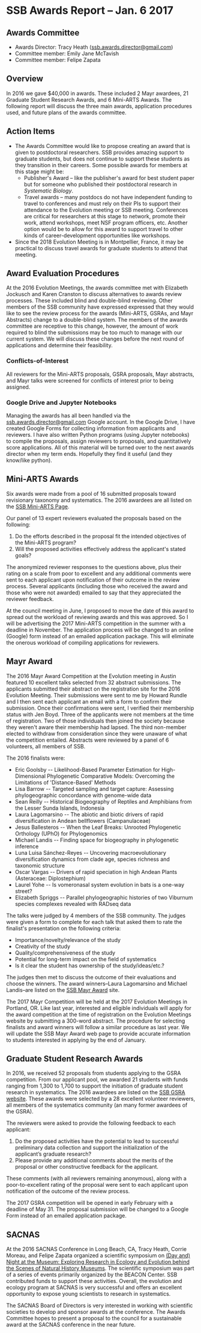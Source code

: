# SSB Awards Report – Jan. 6 2017

## Awards Committee
* Awards Director: Tracy Heath (ssb.awards.director@gmail.com)
* Committee member: Emily Jane McTavish
* Committee member: Felipe Zapata

## Overview
In 2016 we gave $40,000 in awards. These included 2 Mayr awardees, 21 Graduate Student Research Awards, and  6 Mini-ARTS Awards. The following report will discuss the three main awards, application procedures used, and future plans of the awards committee. 

## Action Items
* The Awards Committee would like to propose creating an award that is given to postdoctoral researchers. SSB provides amazing support to graduate students, but does not continue to support these students as they transition in their careers. Some possible awards for members at this stage might be:
	* Publisher's Award – like the publisher's award for best student paper but for someone who published their postdoctoral research in *Systematic Biology*.
	* Travel awards – many postdocs do not have independent funding to travel to conferences and must rely on their PIs to support their attendance to the Evolution meeting or SSB meeting. Conferences are critical for researchers at this stage to network, promote their work, attend workshops, meet NSF program officers, etc. Another option would be to allow for this award to support travel to other kinds of career-development opportunities like workshops. 
* Since the 2018 Evolution Meeting is in Montpellier, France, it may be practical to discuss travel awards for graduate students to attend that meeting. 

## Award Evaluation Procedures
At the 2016 Evolution Meetings, the awards committee met with Elizabeth Jockusch and Karen Cranston to discuss alternatives to awards review processes. These included blind and double-blind reviewing. Other members of the SSB community have expressed expressed that they would like to see the review process for the awards (Mini-ARTS, GSRAs, and Mayr Abstracts) change to a double-blind system. The members of the awards committee are receptive to this change, however, the amount of work required to blind the submissions may be too much to manage with our current system. We will discuss these changes before the next round of applications and determine their feasibility.

### Conflicts-of-Interest
All reviewers for the Mini-ARTS proposals, GSRA proposals, Mayr abstracts, and Mayr talks were screened for conflicts of interest prior to being assigned. 

### Google Drive and Jupyter Notebooks
Managing the awards has all been handled via the ssb.awards.director@gmail.com Google account. In the Google Drive, I have created Google Forms for collecting information from applicants and reviewers. I have also written Python programs (using Jupyter notebooks) to compile the proposals, assign reviewers to proposals, and quantitatively score applications. All of this material will be turned over to the next awards director when my term ends. Hopefully they find it useful (and they know/like python). 

## Mini-ARTS Awards
Six awards were made from a pool of 16 submitted proposals toward revisionary taxonomy and systematics. The 2016 awardees are all listed on the [SSB Mini-ARTS Page](http://www.systbio.org/mini-arts-awards.html). 

Our panel of 13 expert reviewers evaluated the proposals based on the following:

1. Do the efforts described in the proposal fit the intended objectives of the Mini-ARTS program?
2. Will the proposed activities effectively address the applicant's stated goals?

The anonymized reviewer responses to the questions above, plus their rating on a scale from poor to excellent and any additional comments were sent to each applicant upon notification of their outcome in the review process. Several applicants (including those who received the award and those who were not awarded) emailed to say that they appreciated the reviewer feedback. 

At the council meeting in June, I proposed to move the date of this award to spread out the workload of reviewing awards and this was approved. So I will be advertising the 2017 Mini-ARTS competition in the summer with a deadline in November. The application process will be changed to an online (Google) form instead of an emailed application package. This will eliminate the onerous workload of compiling applications for reviewers. 

## Mayr Award
The 2016 Mayr Award Competition at the Evolution meeting in Austin featured 10 excellent talks selected from 32 abstract submissions. The applicants submitted their abstract on the registration site for the 2016 Evolution Meeting. Their submissions were sent to me by Howard Rundle and I then sent each applicant an email with a form to confirm their submission. Once their confirmations were sent, I verified their membership status with Jen Boyd. Three of the applicants were not members at the time of registration. Two of those individuals then joined the society because they weren't aware their membership had lapsed. The third non-member elected to withdraw from consideration since they were unaware of what the competition entailed. Abstracts were reviewed by a panel of 6 volunteers, all members of SSB. 

The 2016 finalists were:

* Eric Goolsby -- Likelihood-Based Parameter Estimation for High-Dimensional Phylogenetic Comparative Models: Overcoming the Limitations of 'Distance-Based' Methods
* Lisa Barrow -- Targeted sampling and target capture: Assessing phylogeographic concordance with genome-wide data
* Sean Reilly -- Historical Biogeography of Reptiles and Amphibians from the Lesser Sunda Islands, Indonesia
* Laura Lagomarsino -- The abiotic and biotic drivers of rapid diversification in Andean bellflowers (Campanulaceae)
* Jesus Ballesteros -- When the Leaf Breaks: Unrooted Phylogenetic Orthology (UPhO) for Phylogenomics
* Michael Landis -- Finding space for biogeography in phylogenetic inference
* Luna Luisa Sánchez-Reyes -- Uncovering macroevolutionary diversification dynamics from clade age, species richness and taxonomic structure
* Oscar Vargas -- Drivers of rapid speciation in high Andean Plants (Asteraceae: Diplostephium)
* Laurel Yohe -- Is vomeronasal system evolution in bats is a one-way street?
* Elizabeth Spriggs -- Parallel phylogeographic histories of two Viburnum species complexes revealed with RADseq data

The talks were judged by 4 members of the SSB community. The judges were given a form to complete for each talk that asked them to rate the finalist's presentation on the following criteria:

* Importance/novelty/relevance of the study
* Creativity of the study
* Quality/comprehensiveness of the study
* Potential for long-term impact on the field of systematics
* Is it clear the student has ownership of the study/ideas/etc.?

The judges then met to discuss the outcome of their evaluations and choose the winners. The award winners–Laura Lagomarsino and Michael Landis–are listed on the [SSB Mayr Award](http://www.systbio.org/ernst-mayr-award.html) site. 

The 2017 Mayr Competition will be held at the 2017 Evolution Meetings in Portland, OR. Like last year, interested and eligible individuals will apply for the award competition at the time of registration on the Evolution Meetings website by submitting a 300-word abstract. The procedure for selecting finalists and award winners will follow a similar procedure as last year. We will update the SSB Mayr Award web page to provide accurate information to students interested in applying by the end of January.

## Graduate Student Research Awards
In 2016, we received 52 proposals from students applying to the GSRA competition. From our applicant pool, we awarded 21 students with funds ranging from 1,300 to 1,700 to support the initiation of graduate student research in systematics. The 2016 awardees are listed on the [SSB GSRA website](http://www.systbio.org/graduate-student-research-awards.html). These awards were selected by a 28 excellent volunteer reviewers, all members of the systematics community (an many former awardees of the GSRA). 
 
The reviewers were asked to provide the following feedback to each applicant:

1. Do the proposed activities have the potential to lead to successful preliminary data collection and support the initialization of the applicant’s graduate research?
2. Please provide any additional comments about the merits of the proposal or other constructive feedback for the applicant.

These comments (with all reviewers remaining anonymous), along with a poor-to-excellent rating of the proposal were sent to each applicant upon notification of the outcome of the review process. 

The 2017 GSRA competition will be opened in early February with a deadline of May 31. The proposal submission will be changed to a Google Form instead of an emailed application package. 

## SACNAS 
At the 2016 SACNAS Conference in Long Beach, CA, Tracy Heath, Corrie Moreau, and Felipe Zapata organized a scientific symposium on [(Day and) Night at the Museum: Exploring Research in Ecology and Evolution behind the Scenes of Natural History Museums](https://www3.beacon-center.org/blog/2016/10/21/evolution-ecology-activities-at-the-2016-sacnas-national-conference-stem-diversity-public-understanding/). The scientific symposium was part of a series of events primarily organized by the BEACON Center. SSB contributed funds to support these activities. Overall, the evolution and ecology program at SACNAS is very successful and offers an excellent opportunity to expose young scientists to research in systematics. 

The SACNAS Board of Directors is very interested in working with scientific societies to develop and sponsor awards at the conference. The Awards Committee hopes to present a proposal to the council for a sustainable award at the SACNAS conference in the near future. 
